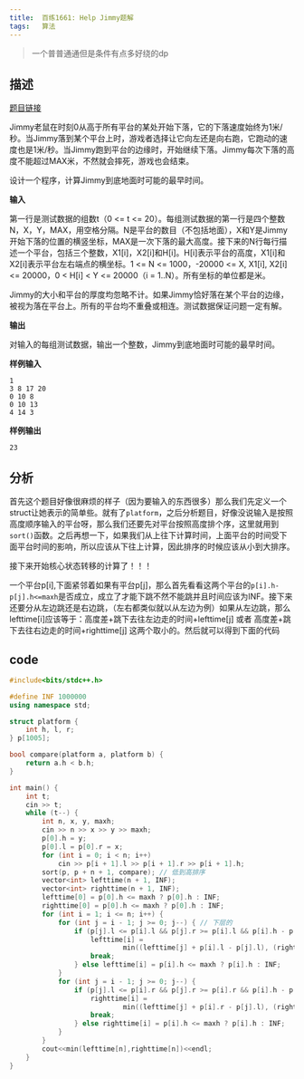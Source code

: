 ```yaml
---
title:	百练1661: Help Jimmy题解
tags:	算法
---
```


> 一个普普通通但是条件有点多好绕的dp

## 描述 

[题目链接](http://bailian.openjudge.cn/practice/1661)

Jimmy老鼠在时刻0从高于所有平台的某处开始下落，它的下落速度始终为1米/秒。当Jimmy落到某个平台上时，游戏者选择让它向左还是向右跑，它跑动的速度也是1米/秒。当Jimmy跑到平台的边缘时，开始继续下落。Jimmy每次下落的高度不能超过MAX米，不然就会摔死，游戏也会结束。

设计一个程序，计算Jimmy到底地面时可能的最早时间。

**输入**

第一行是测试数据的组数t（0 <= t <= 20）。每组测试数据的第一行是四个整数N，X，Y，MAX，用空格分隔。N是平台的数目（不包括地面），X和Y是Jimmy开始下落的位置的横竖坐标，MAX是一次下落的最大高度。接下来的N行每行描述一个平台，包括三个整数，X1[i]，X2[i]和H[i]。H[i]表示平台的高度，X1[i]和X2[i]表示平台左右端点的横坐标。1 <= N <= 1000，-20000 <= X, X1[i], X2[i] <= 20000，0 < H[i] < Y <= 20000（i = 1..N）。所有坐标的单位都是米。

Jimmy的大小和平台的厚度均忽略不计。如果Jimmy恰好落在某个平台的边缘，被视为落在平台上。所有的平台均不重叠或相连。测试数据保证问题一定有解。

**输出**

对输入的每组测试数据，输出一个整数，Jimmy到底地面时可能的最早时间。

**样例输入**

```
1
3 8 17 20
0 10 8
0 10 13
4 14 3
```

**样例输出**

```
23
```
## 分析

首先这个题目好像很麻烦的样子（因为要输入的东西很多）那么我们先定义一个struct让她表示的简单些。就有了`platform`，之后分析题目，好像没说输入是按照高度顺序输入的平台呀，那么我们还要先对平台按照高度排个序，这里就用到`sort()`函数。之后再想一下，如果我们从上往下计算时间，上面平台的时间受下面平台时间的影响，所以应该从下往上计算，因此排序的时候应该从小到大排序。

接下来开始核心状态转移的计算了！！！

一个平台p[i],下面紧邻着如果有平台p[j]，那么首先看看这两个平台的`p[i].h-p[j].h<=maxh`是否成立，成立了才能下跳不然不能跳并且时间应该为INF。接下来还要分从左边跳还是右边跳，（左右都类似就以从左边为例）如果从左边跳，那么lefttime[i]应该等于：高度差+跳下去往左边走的时间+lefttime[j] 或者 高度差+跳下去往右边走的时间+righttime[j] 这两个取小的。然后就可以得到下面的代码

## code

```c++
#include<bits/stdc++.h>

#define INF 1000000
using namespace std;

struct platform {
    int h, l, r;
} p[1005];

bool compare(platform a, platform b) {
    return a.h < b.h;
}

int main() {
    int t;
    cin >> t;
    while (t--) {
        int n, x, y, maxh;
        cin >> n >> x >> y >> maxh;
        p[0].h = y;
        p[0].l = p[0].r = x;
        for (int i = 0; i < n; i++)
            cin >> p[i + 1].l >> p[i + 1].r >> p[i + 1].h;
        sort(p, p + n + 1, compare); // 低到高排序
        vector<int> lefttime(n + 1, INF);
        vector<int> righttime(n + 1, INF);
        lefttime[0] = p[0].h <= maxh ? p[0].h : INF;
        righttime[0] = p[0].h <= maxh ? p[0].h : INF;
        for (int i = 1; i <= n; i++) {
            for (int j = i - 1; j >= 0; j--) { // 下层的
                if (p[j].l <= p[i].l && p[j].r >= p[i].l && p[i].h - p[j].h <= maxh) {
                    lefttime[i] =
                            min((lefttime[j] + p[i].l - p[j].l), (righttime[j] + p[j].r - p[i].l)) + p[i].h - p[j].h;
                    break;
                } else lefttime[i] = p[i].h <= maxh ? p[i].h : INF;
            }
            for (int j = i - 1; j >= 0; j--) {
                if (p[j].l <= p[i].r && p[j].r >= p[i].r && p[i].h - p[j].h <= maxh) {
                    righttime[i] =
                            min((lefttime[j] + p[i].r - p[j].l), (righttime[j] + p[j].r - p[i].r)) + p[i].h - p[j].h;
                    break;
                } else righttime[i] = p[i].h <= maxh ? p[i].h : INF;
            }
        }
        cout<<min(lefttime[n],righttime[n])<<endl;
    }
}
```